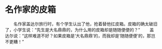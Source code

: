 # 名作家的皮箱
　　名作家盖达尔旅行时，有个学生认出了他，抢着替他扛皮箱。皮箱的确太破旧了，小学生说：“先生是大名鼎鼎的，为什么用的皮箱却是随随便便的？” 
　　盖达尔说：“这样难道不好？如果皮箱是‘大名鼎鼎’的，而我却是‘随随便便’的，那岂不更糟！”
 